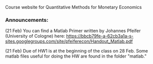 Course website for Quantitative Methods for Monetary Economics

### Announcements:
(21 Feb) You can find a Matlab Primer written by Johannes Pfeifer (University of Cologne) here: https://bbcb79fe-a-62cb3a1a-s-sites.googlegroups.com/site/pfeiferecon/Handout_Matlab.pdf

(21 Feb) Due of HW1 is at the beginning of the class on 28 Feb.  Some matlab files useful for doing the HW are found in the folder "matlab."
